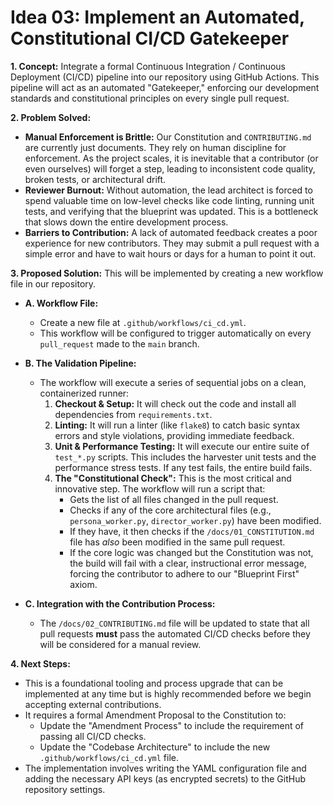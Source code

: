 # Idea 03: Implement an Automated, Constitutional CI/CD Gatekeeper

**1. Concept:**
Integrate a formal Continuous Integration / Continuous Deployment (CI/CD) pipeline into our repository using GitHub Actions. This pipeline will act as an automated "Gatekeeper," enforcing our development standards and constitutional principles on every single pull request.

**2. Problem Solved:**
- **Manual Enforcement is Brittle:** Our Constitution and `CONTRIBUTING.md` are currently just documents. They rely on human discipline for enforcement. As the project scales, it is inevitable that a contributor (or even ourselves) will forget a step, leading to inconsistent code quality, broken tests, or architectural drift.
- **Reviewer Burnout:** Without automation, the lead architect is forced to spend valuable time on low-level checks like code linting, running unit tests, and verifying that the blueprint was updated. This is a bottleneck that slows down the entire development process.
- **Barriers to Contribution:** A lack of automated feedback creates a poor experience for new contributors. They may submit a pull request with a simple error and have to wait hours or days for a human to point it out.

**3. Proposed Solution:**
This will be implemented by creating a new workflow file in our repository.

- **A. Workflow File:**
  - Create a new file at `.github/workflows/ci_cd.yml`.
  - This workflow will be configured to trigger automatically on every `pull_request` made to the `main` branch.

- **B. The Validation Pipeline:**
  - The workflow will execute a series of sequential jobs on a clean, containerized runner:
    1.  **Checkout & Setup:** It will check out the code and install all dependencies from `requirements.txt`.
    2.  **Linting:** It will run a linter (like `flake8`) to catch basic syntax errors and style violations, providing immediate feedback.
    3.  **Unit & Performance Testing:** It will execute our entire suite of `test_*.py` scripts. This includes the harvester unit tests and the performance stress tests. If any test fails, the entire build fails.
    4.  **The "Constitutional Check":** This is the most critical and innovative step. The workflow will run a script that:
        -   Gets the list of all files changed in the pull request.
        -   Checks if any of the core architectural files (e.g., `persona_worker.py`, `director_worker.py`) have been modified.
        -   If they have, it then checks if the `/docs/01_CONSTITUTION.md` file has *also* been modified in the same pull request.
        -   If the core logic was changed but the Constitution was not, the build will fail with a clear, instructional error message, forcing the contributor to adhere to our "Blueprint First" axiom.

- **C. Integration with the Contribution Process:**
  - The `/docs/02_CONTRIBUTING.md` file will be updated to state that all pull requests **must** pass the automated CI/CD checks before they will be considered for a manual review.

**4. Next Steps:**
- This is a foundational tooling and process upgrade that can be implemented at any time but is highly recommended before we begin accepting external contributions.
- It requires a formal Amendment Proposal to the Constitution to:
  - Update the "Amendment Process" to include the requirement of passing all CI/CD checks.
  - Update the "Codebase Architecture" to include the new `.github/workflows/ci_cd.yml` file.
- The implementation involves writing the YAML configuration file and adding the necessary API keys (as encrypted secrets) to the GitHub repository settings.

